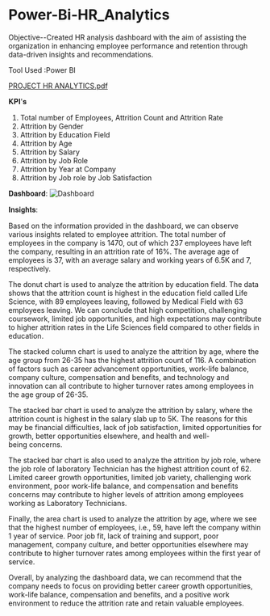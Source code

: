 # Power-Bi-HR_Analytics

Objective--Created HR analysis dashboard with the aim of assisting the organization in enhancing employee performance 
and retention through data-driven insights and recommendations.


Tool Used :Power BI


[PROJECT HR ANALYTICS.pdf](https://github.com/vaidehip30/Power-Bi-HR_Analytics/files/11990943/PROJECT.HR.ANALYTICS.pdf)


𝐊𝐏𝐈'𝐬

1. Total number of Employees, Attrition Count and Attrition Rate
2. Attrition by Gender
3. Attrition by Education Field
4. Attrition by Age
5. Attrition by Salary
6. Attrition by Job Role
7. Attrition by Year at Company
8. Attrition by Job role by Job Satisfaction


𝐃𝐚𝐬𝐡𝐛𝐨𝐚𝐫𝐝:
![Dashboard](https://github.com/vaidehip30/Power-Bi-HR_Analytics/assets/134762504/efb6b049-abd5-4281-95b8-0a7ff83207c6)



𝐈𝐧𝐬𝐢𝐠𝐡𝐭𝐬:

Based on the information provided in the dashboard, we can observe various insights related to employee attrition. The total number of employees in the company is 1470, out of which 237 employees have left the company, resulting in an attrition rate of 16%. The average age of employees is 37, with an average salary and working years of 6.5K and 7, respectively.


The donut chart is used to analyze the attrition by education field. The data shows that the attrition count is highest in the education field called Life Science, with 89 employees leaving, followed by Medical Field with 63 employees leaving. We can conclude that high competition, challenging coursework, limited job opportunities, and high expectations may contribute to higher attrition rates in the Life Sciences field compared to other fields in education.

The stacked column chart is used to analyze the attrition by age, where the age group from 26-35 has the highest attrition count of 116. A combination of factors such as career advancement opportunities, work-life balance, company culture, compensation and benefits, and technology and innovation can all contribute to higher turnover rates among employees in the age group of 26-35.

The stacked bar chart is used to analyze the attrition by salary, where the attrition count is highest in the salary slab up to 5K. The reasons for this may be financial difficulties, lack of job satisfaction, limited opportunities for growth, better opportunities elsewhere, and health and well-being concerns.

The stacked bar chart is also used to analyze the attrition by job role, where the job role of laboratory Technician has the highest attrition count of 62. Limited career growth opportunities, limited job variety, challenging work environment, poor work-life balance, and compensation and benefits concerns may contribute to higher levels of attrition among employees working as Laboratory Technicians.

Finally, the area chart is used to analyze the attrition by age, where we see that the highest number of employees, i.e., 59, have left the company within 1 year of service. Poor job fit, lack of training and support, poor management, company culture, and better opportunities elsewhere may contribute to higher turnover rates among employees within the first year of service.

Overall, by analyzing the dashboard data, we can recommend that the company needs to focus on providing better career growth opportunities, work-life balance, compensation and benefits, and a positive work environment to reduce the attrition rate and retain valuable employees.




